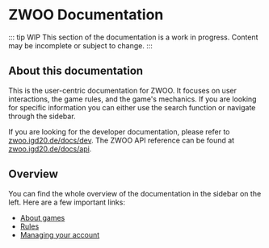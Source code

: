 # ZWOO Documentation

::: tip WIP
This section of the documentation is a work in progress. Content may be incomplete or subject to change.
:::

## About this documentation

This is the user-centric documentation for ZWOO. It focuses on user interactions, the game rules, and the game's mechanics. If you are looking for specific information you can either use the search function or navigate through the sidebar.

If you are looking for the developer documentation, please refer to [zwoo.igd20.de/docs/dev](https://zwoo.igd20.de/docs/dev). The ZWOO API reference can be found at [zwoo.igd20.de/docs/api](https://zwoo.igd20.de/docs/api).

## Overview

You can find the whole overview of the documentation in the sidebar on the left. Here are a few important links:

- [About games](./games/)
- [Rules](./rules/)
- [Managing your account](./account)